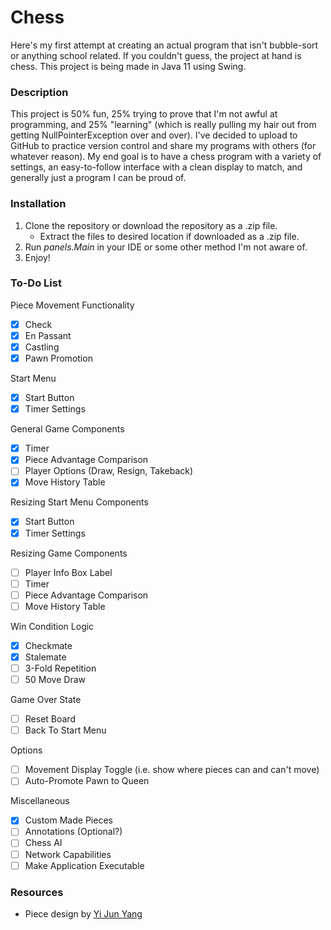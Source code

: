 # Chess
Here's my first attempt at creating an actual program that isn't bubble-sort or anything school related. If you couldn't guess, the project at hand is chess. This project is being made in Java 11 using Swing.

### Description
This project is 50% fun, 25% trying to prove that I'm not awful at programming, and 25% "learning" (which is really pulling my hair out from getting NullPointerException over and over). I've decided to upload to GitHub to practice version control and share my programs with others (for whatever reason). My end goal is to have a chess program with a variety of settings, an easy-to-follow interface with a clean display to match, and generally just a program I can be proud of.

### Installation
1. Clone the repository or download the repository as a .zip file.
   * Extract the files to desired location if downloaded as a .zip file.
2. Run *panels.Main* in your IDE or some other method I'm not aware of.
3. Enjoy!

### To-Do List
Piece Movement Functionality
  - [x] Check
  - [x] En Passant
  - [x] Castling
  - [x] Pawn Promotion
  
Start Menu
  - [x] Start Button
  - [x] Timer Settings

General Game Components
  - [x] Timer
  - [x] Piece Advantage Comparison
  - [ ] Player Options (Draw, Resign, Takeback)
  - [x] Move History Table

Resizing Start Menu Components
  - [x] Start Button
  - [x] Timer Settings

Resizing Game Components
  - [ ] Player Info Box Label
  - [ ] Timer
  - [ ] Piece Advantage Comparison
  - [ ] Move History Table

Win Condition Logic
  - [x] Checkmate
  - [x] Stalemate
  - [ ] 3-Fold Repetition
  - [ ] 50 Move Draw

Game Over State
  - [ ] Reset Board
  - [ ] Back To Start Menu

Options
  - [ ] Movement Display Toggle (i.e. show where pieces can and can't move)
  - [ ] Auto-Promote Pawn to Queen

Miscellaneous 
- [x] Custom Made Pieces
- [ ] Annotations (Optional?)
- [ ] Chess AI
- [ ] Network Capabilities
- [ ] Make Application Executable

### Resources
* Piece design by [Yi Jun Yang](https://www.instagram.com/y.yang.art/)
